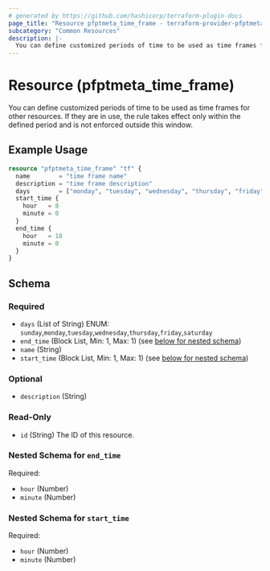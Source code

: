 ```yaml
---
# generated by https://github.com/hashicorp/terraform-plugin-docs
page_title: "Resource pfptmeta_time_frame - terraform-provider-pfptmeta"
subcategory: "Common Resources"
description: |-
  You can define customized periods of time to be used as time frames for other resources. If they are in use, the rule takes effect only within the defined period and is not enforced outside this window.
---
```


# Resource (pfptmeta_time_frame)

You can define customized periods of time to be used as time frames for other resources. If they are in use, the rule takes effect only within the defined period and is not enforced outside this window.

## Example Usage

```terraform
resource "pfptmeta_time_frame" "tf" {
  name        = "time frame name"
  description = "time frame description"
  days        = ["monday", "tuesday", "wednesday", "thursday", "friday"]
  start_time {
    hour   = 8
    minute = 0
  }
  end_time {
    hour   = 18
    minute = 0
  }
}
```

<!-- schema generated by tfplugindocs -->
## Schema

### Required

- `days` (List of String) ENUM: `sunday`,`monday`,`tuesday`,`wednesday`,`thursday`,`friday`,`saturday`
- `end_time` (Block List, Min: 1, Max: 1) (see [below for nested schema](#nestedblock--end_time))
- `name` (String)
- `start_time` (Block List, Min: 1, Max: 1) (see [below for nested schema](#nestedblock--start_time))

### Optional

- `description` (String)

### Read-Only

- `id` (String) The ID of this resource.

<a id="nestedblock--end_time"></a>
### Nested Schema for `end_time`

Required:

- `hour` (Number)
- `minute` (Number)


<a id="nestedblock--start_time"></a>
### Nested Schema for `start_time`

Required:

- `hour` (Number)
- `minute` (Number)
